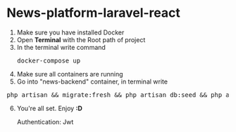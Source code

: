 # News-platform-laravel-react
1. Make sure you have installed Docker
2. Open **Terminal** with the Root path of project
3. In the terminal write command <pre>docker-compose up</pre>
4. Make sure all containers are running
5. Go into "news-backend" container, in terminal write
<pre>php artisan && migrate:fresh && php artisan db:seed && php artisan app:update-or-fill-news</pre>
6. You're all set. Enjoy **:D**

   Authentication: Jwt 
